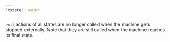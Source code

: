 ```yaml
---
'xstate': major
---
```


`exit` actions of all states are no longer called when the machine gets stopped externally. Note that they are still called when the machine reaches its final state.
